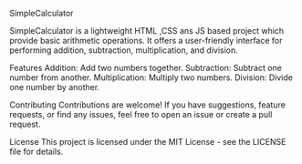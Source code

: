 SimpleCalculator	

SimpleCalculator is a lightweight HTML ,CSS ans JS based project which provide basic arithmetic operations. It offers a user-friendly interface for performing addition, subtraction, multiplication, and division.

Features
Addition: Add two numbers together.
Subtraction: Subtract one number from another.
Multiplication: Multiply two numbers.
Division: Divide one number by another.

Contributing
Contributions are welcome! If you have suggestions, feature requests, or find any issues, feel free to open an issue or create a pull request.

License
This project is licensed under the MIT License - see the LICENSE file for details.
